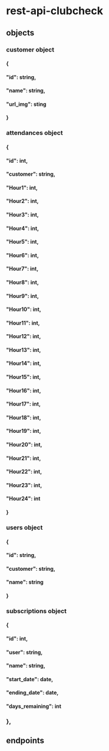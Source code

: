 # rest-api-clubcheck
## objects
### customer object
#### {

  #### "id": string,
  #### "name": string,
  #### "url_img": sting
   
 #### }
  ### attendances object
  #### {
  ####   "id": int,
  ####   "customer": string,
  ####   "Hour1": int,
  ####   "Hour2": int,
  ####   "Hour3": int,
  ####   "Hour4": int,
  ####   "Hour5": int,
  ####   "Hour6": int,
  ####   "Hour7": int,
  ####   "Hour8": int,
  ####   "Hour9": int,
  ####   "Hour10": int,
  ####   "Hour11": int,
  ####   "Hour12": int,
  ####   "Hour13": int,
  ####   "Hour14": int,
  ####   "Hour15": int,
  ####   "Hour16": int,
  ####   "Hour17": int,
  ####   "Hour18": int,
  ####   "Hour19": int,
  ####   "Hour20": int,
  ####   "Hour21": int,
  ####   "Hour22": int,
  ####   "Hour23": int,
  ####   "Hour24": int
  #### }
  ### users object
   #### {
   ####  "id": string,
   ####   "customer": string,
   ####  "name": string
   ####  }
   ### subscriptions object
 ####  {
 ####   "id": int,
 #### "user": string,
 ####   "name": string,
 ####   "start_date": date,
 ####   "ending_date": date,
 ####   "days_remaining": int
 ### },
## endpoints
